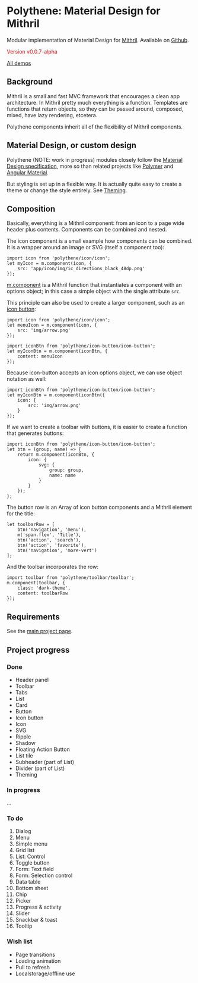 # Polythene: Material Design for Mithril

Modular implementation of Material Design for [Mithril](http://lhorie.github.io/mithril). Available on [Github](https://github.com/ArthurClemens/Polythene).

<span style='color: red'>Version v0.0.7-alpha</span>

<a class="btn-demo" href="http://arthurclemens.github.io/Polythene-Examples/index.html">All demos</a>


## Background

Mithril is a small and fast MVC framework that encourages a clean app architecture. In Mithril pretty much everything is a function. Templates are functions that return objects, so they can be passed around, composed, mixed, have lazy rendering, etcetera.

Polythene components inherit all of the flexibility of Mithril components.



## Material Design, or custom design

Polythene (NOTE: work in progress) modules closely follow the [Material Design specification](http://www.google.com/design/spec/material-design/introduction.html), more so than related projects like [Polymer](http://polymer-project.org) and [Angular Material](https://material.angularjs.org/).

But styling is set up in a flexible way. It is actually quite easy to create a theme or change the style entirely. See [Theming](#theme).



## Composition

Basically, everything is a Mithril component: from an icon to a page wide header plus contents. Components can be combined and nested.

The icon component is a small example how components can be combined. It is a wrapper around an image or SVG (itself a component too):

	import icon from 'polythene/icon/icon';
	let myIcon = m.component(icon, {
		src: 'app/icon/img/ic_directions_black_48dp.png'
	});

[m.component](https://github.com/lhorie/mithril.js/blob/components/docs/mithril.component.md) is a Mithril function that instantiates a component with an options object; in this case a simple object with the single attribute `src`.

This principle can also be used to create a larger component, such as an [icon button](#icon-button):

	import icon from 'polythene/icon/icon';
	let menuIcon = m.component(icon, {
	    src: 'img/arrow.png'
	});

	import iconBtn from 'polythene/icon-button/icon-button';
	let myIconBtn = m.component(iconBtn, {
		content: menuIcon
	});

Because icon-button accepts an icon options object, we can use object notation as well:

	import iconBtn from 'polythene/icon-button/icon-button';
	let myIconBtn = m.component(iconBtn({
		icon: {
		    src: 'img/arrow.png'
		}
	});

If we want to create a toolbar with buttons, it is easier to create a function that generates buttons:

	import iconBtn from 'polythene/icon-button/icon-button';
	let btn = (group, name) => {
	    return m.component(iconBtn, {
	        icon: {
	            svg: {
	                group: group,
	                name: name
	            }
	        }
	    });
	};

The button row is an Array of icon button components and a Mithril element for the title:

	let toolbarRow = [
	    btn('navigation', 'menu'),
	    m('span.flex', 'Title'),
	    btn('action', 'search'),
	    btn('action', 'favorite'),
	    btn('navigation', 'more-vert')
	];

And the toolbar incorporates the row:

	import toolbar from 'polythene/toolbar/toolbar';
	m.component(toolbar, {
        class: 'dark-theme',
        content: toolbarRow
    });



## Requirements

See the [main project page](https://github.com/ArthurClemens/Polythene).


## Project progress

### Done

* Header panel
* Toolbar
* Tabs
* List
* Card
* Button
* Icon button
* Icon
* SVG
* Ripple
* Shadow
* Floating Action Button
* List tile
* Subheader (part of List)
* Divider (part of List)
* Theming


### In progress
...

### To do

1. Dialog
1. Menu
1. Simple menu
1. Grid list
1. List: Control
1. Toggle button
1. Form: Text field
1. Form: Selection control
1. Data table
1. Bottom sheet
1. Chip
1. Picker
1. Progress & activity
1. Slider
1. Snackbar & toast
1. Tooltip

### Wish list

* Page transitions
* Loading animation
* Pull to refresh
* Localstorage/offline use


